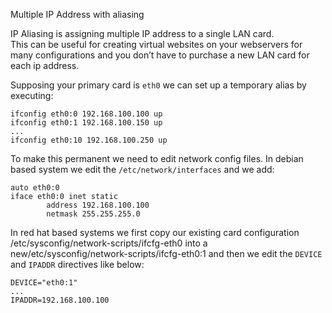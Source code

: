 Multiple IP Address with aliasing 

IP Aliasing is assigning multiple IP address to a single LAN card.  
This can be useful for creating virtual websites on your webservers for many configurations and you don’t have to purchase a new LAN card for each ip address.

Supposing your primary card is `eth0` we can set up a temporary alias by executing:
```
ifconfig eth0:0 192.168.100.100 up
ifconfig eth0:1 192.168.100.150 up
...
ifconfig eth0:10 192.168.100.250 up
```

To make this permanent we need to edit network config files. 
In debian based system we edit the `/etc/network/interfaces` and we add:
```
auto eth0:0
iface eth0:0 inet static
        address 192.168.100.100
        netmask 255.255.255.0

```

In red hat based systems we first copy our existing card configuration 
/etc/sysconfig/network-scripts/ifcfg-eth0 into a new/etc/sysconfig/network-scripts/ifcfg-eth0:1
and then we edit the `DEVICE` and `IPADDR` directives like below:
```
DEVICE="eth0:1"
...
IPADDR=192.168.100.100
```